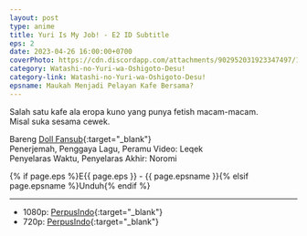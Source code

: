 ```yaml
---
layout: post
type: anime
title: Yuri Is My Job! - E2 ID Subtitle
eps: 2
date: 2023-04-26 16:00:00+0700
coverPhoto: https://cdn.discordapp.com/attachments/902952031923347497/1100204503178948659/Deai-raws_Gawean_Urang_Mikat_Awewe_-_Episode_02_001_27630.png
category: Watashi-no-Yuri-wa-Oshigoto-Desu!
category-link: Watashi-no-Yuri-wa-Oshigoto-Desu!
epsname: Maukah Menjadi Pelayan Kafe Bersama?
---
```


Salah satu kafe ala eropa kuno yang punya fetish macam-macam.<br>
Misal suka sesama cewek. 

Bareng [Doll Fansub](https://www.perpusindo.info/user/Leqek){:target="_blank"}<br>
Penerjemah, Penggaya Lagu, Peramu Video: Leqek<br>
Penyelaras Waktu, Penyelaras Akhir: Noromi<br>

{% if page.eps %}E{{ page.eps }} - {{ page.epsname }}{% elsif page.epsname %}Unduh{% endif %}

---
- 1080p: [PerpusIndo](https://www.perpusindo.info/berkas/PNMD9lW2){:target="_blank"}<br>
- 720p: [PerpusIndo](https://www.perpusindo.info/berkas/3LozGy87){:target="_blank"}
